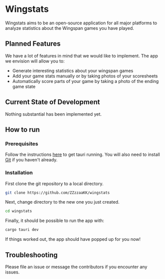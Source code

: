 # Wingstats

Wingstats aims to be an open-source application for all major platforms to analyze statistics about the Wingspan games you have played.

## Planned Features

We have a lot of features in mind that we would like to implement. The app we envision will allow you to:

- Generate interesting statistics about your wingspan games
- Add your game stats manually or by taking photos of your scoresheets
- Automatically score parts of your game by taking a photo of the ending game state

## Current State of Development

Nothing substantial has been implemented yet.

## How to run

### Prerequisites

Follow the instructions [here](https://tauri.app/v1/guides/getting-started/prerequisites) to get tauri running. You will also need to install [Git](https://git-scm.com/downloads) if you haven't already.

### Installation

First clone the git repository to a local directory.
```bash
git clone https://github.com/ZZzzaaKK/wingstats
```
Next, change directory to the new one you just created.
```bash
cd wingstats
```
Finally, it should be possible to run the app with:
```bash
cargo tauri dev
```

If things worked out, the app should have popped up for you now!

## Troubleshooting

Please file an issue or message the contributors if you encounter any issues.
